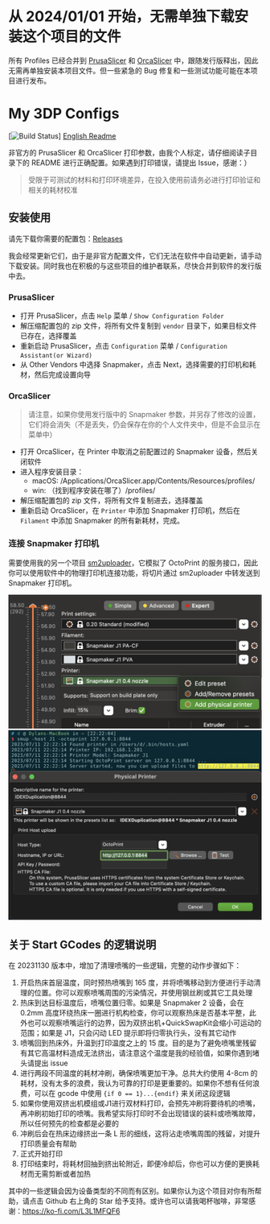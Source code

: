 # 从 2024/01/01 开始，无需单独下载安装这个项目的文件

所有 Profiles 已经合并到 [PrusaSlicer](https://github.com/prusa3d/PrusaSlicer-settings/pull/225) 和 [OrcaSlicer](https://github.com/SoftFever/OrcaSlicer/pull/3009) 中，跟随发行版释出，因此无需再单独安装本项目文件。但一些紧急的 Bug 修复和一些测试功能可能在本项目进行发布。

# My 3DP Configs
[![Build Status](https://github.com/macdylan/3dp-configs/actions/workflows/pack.yml/badge.svg)]
[English Readme](./README-en.md)

非官方的 PrusaSlicer 和 OrcaSlicer 打印参数，由我个人标定，请仔细阅读子目录下的 README 进行正确配置。如果遇到打印错误，请提出 Issue，感谢：）

> 受限于可测试的材料和打印环境差异，在投入使用前请务必进行打印验证和相关的耗材校准

## 安装使用

请先下载你需要的配置包：[Releases](https://github.com/macdylan/3dp-configs/releases)

我会经常更新它们，由于是非官方配置文件，它们无法在软件中自动更新，请手动下载安装。同时我也在积极的与这些项目的维护者联系，尽快合并到软件的发行版中去。


### PrusaSlicer

- 打开 PrusaSlicer，点击 `Help` 菜单 / `Show Configuration Folder`
- 解压缩配置包的 zip 文件，将所有文件复制到 `vendor` 目录下，如果目标文件已存在，选择覆盖
- 重新启动 PrusaSlicer，点击 `Configuration` 菜单 / `Configuration Assistant(or Wizard)`
- 从 Other Vendors 中选择 Snapmaker，点击 Next，选择需要的打印机和耗材，然后完成设置向导

### OrcaSlicer

> 请注意，如果你使用发行版中的 Snapmaker 参数，并另存了修改的设置，它们将会消失（不是丢失，仍会保存在你的个人文件夹中，但是不会显示在菜单中）

- 打开 OrcaSlicer，在 Printer 中取消之前配置过的 Snapmaker 设备，然后关闭软件
- 进入程序安装目录：
  - macOS: /Applications/OrcaSlicer.app/Contents/Resources/profiles/
  - win: （找到程序安装在哪了）/profiles/
- 解压缩配置包的 zip 文件，将所有文件复制进去，选择覆盖
- 重新启动 OrcaSlicer，在 `Printer` 中添加 Snapmaker 打印机，然后在 `Filament` 中添加 Snapmaker 的所有新耗材，完成。

### 连接 Snapmaker 打印机

需要使用我的另一个项目 [sm2uploader](https://github.com/macdylan/sm2uploader)，它模拟了 OctoPrint 的服务接口，因此你可以使用软件中的物理打印机连接功能，将切片通过 sm2uploader 中转发送到 Snapmaker 打印机。

<img width="701" src="./_assets/3.png">
<br />
<img width="701" src="./_assets/4.png">


## 关于 Start GCodes 的逻辑说明

在 20231130 版本中，增加了清理喷嘴的一些逻辑，完整的动作步骤如下：

1. 开启热床首层温度，同时预热喷嘴到 165 度，并将喷嘴移动到方便进行手动清理的位置。你可以观察喷嘴周围的污染情况，并使用钢丝刷或其它工具处理
2. 热床到达目标温度后，喷嘴位置归零。如果是 Snapmaker 2 设备，会在 0.2mm 高度环绕热床一圈进行机构检查，你可以观察热床是否基本平整，此外也可以观察喷嘴运行的边界，因为双挤出机+QuickSwapKit会缩小可运动的范围；如果是 J1，只会闪动 LED 提示即将归零执行头，没有其它动作
3. 喷嘴回到热床外，升温到打印温度之上的 15 度。目的是为了避免喷嘴里残留有其它高温材料造成无法挤出，请注意这个温度是我的经验值，如果你遇到堵头请提出 issue
4. 进行两段不同温度的耗材冲刷，确保喷嘴更加干净。总共大约使用 4-8cm 的耗材，没有太多的浪费，我认为可靠的打印是更重要的。如果你不想有任何浪费，可以在 gcode 中使用 `{if 0 == 1}...{endif}` 来关闭这段逻辑
5. 如果你使用双挤出机模组或J1进行双材料打印，会预先冲刷将要待机的喷嘴，再冲刷初始打印的喷嘴。我希望实际打印时不会出现错误的装料或喷嘴故障，所以任何预先的检查都是必要的
6. 冲刷后会在热床边缘挤出一条 L 形的细线，这将沾走喷嘴周围的残留，对提升打印质量会有帮助
7. 正式开始打印
8. 打印结束时，将耗材回抽到挤出轮附近，即便冷却后，你也可以方便的更换耗材而无需剪断或者加热

其中的一些逻辑会因为设备类型的不同而有区别。如果你认为这个项目对你有所帮助，请点击 Github 右上角的 Star 给予支持。或许也可以请我喝杯咖啡，非常感谢：https://ko-fi.com/L3L1MFQF6
